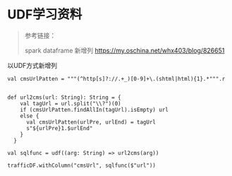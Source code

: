 # UDF学习资料

> 参考链接：
>
> spark dataframe 新增列
> <https://my.oschina.net/whx403/blog/826651>


以UDF方式新增列

    val cmsUrlPatten = """(^http[s]?://.+_)[0-9]+\.(shtml|html){1}.*""".r


    def url2cms(url: String): String = {
        val tagUrl = url.split("\\?")(0)
        if (cmsUrlPatten.findAllIn(tagUrl).isEmpty) url
        else {
          val cmsUrlPatten(urlPre, urlEnd) = tagUrl
          s"${urlPre}1.$urlEnd"
        }
      }

    val sqlfunc = udf((arg: String) => url2cms(arg))

    trafficDF.withColumn("cmsUrl", sqlfunc($"url"))
